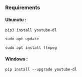 ### Requirements  

#### Ubunutu :

```
pip3 install youtube-dl
```

```
sudo apt update
```

```
sudo apt install ffmpeg
```

#### Windows :

```
pip install --upgrade youtube-dl
```
